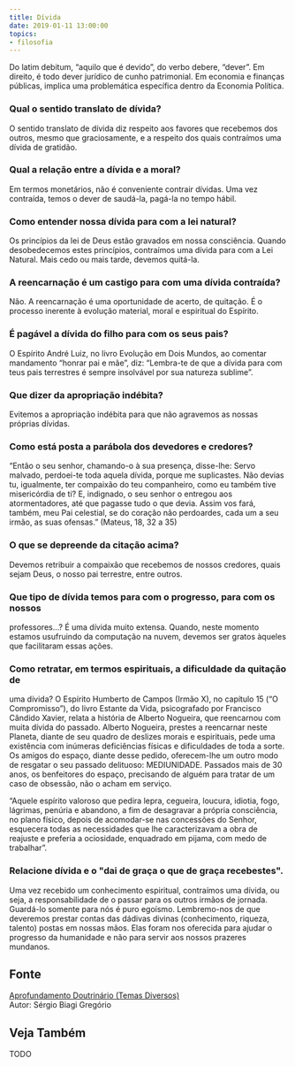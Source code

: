 ```yaml
---
title: Dívida
date: 2019-01-11 13:00:00
topics: 
- filosofia
---
```


Do latim debitum, “aquilo que é devido”, do verbo debere, “dever”.
Em direito, é todo dever jurídico de cunho patrimonial. Em economia e
finanças públicas, implica uma problemática específica dentro da
Economia Política.

### Qual o sentido translato de dívida?
O sentido translato de dívida diz respeito aos favores que recebemos dos
outros, mesmo que graciosamente, e a respeito dos quais contraímos uma
dívida de gratidão.

### Qual a relação entre a dívida e a moral?
Em termos monetários, não é conveniente contrair dívidas. Uma vez
contraída, temos o dever de saudá-la, pagá-la no tempo hábil.

### Como entender nossa dívida para com a lei natural?
Os princípios da lei de Deus estão gravados em nossa consciência. Quando
desobedecemos estes princípios, contraímos uma dívida para com a Lei
Natural. Mais cedo ou mais tarde, devemos quitá-la.

### A reencarnação é um castigo para com uma dívida contraída?
Não. A reencarnação é uma oportunidade de acerto, de quitação. É o
processo inerente à evolução material, moral e espiritual do Espírito.

### É pagável a dívida do filho para com os seus pais?
O Espírito André Luiz, no livro Evolução em Dois Mundos, ao comentar
mandamento “honrar pai e mãe”, diz: “Lembra-te de que a dívida para com
teus pais terrestres é sempre insolvável por sua natureza sublime”.

### Que dizer da apropriação indébita?
Evitemos a apropriação indébita para que não agravemos as nossas
próprias dívidas.

### Como está posta a parábola dos devedores e credores?
“Então o seu senhor, chamando-o à sua presença, disse-lhe: Servo
malvado, perdoei-te toda aquela dívida, porque me suplicastes. Não
devias tu, igualmente, ter compaixão do teu companheiro, como eu também
tive misericórdia de ti? E, indignado, o seu senhor o entregou aos
atormentadores, até que pagasse tudo o que devia. Assim vos fará,
também, meu Pai celestial, se do coração não perdoardes, cada um a seu
irmão, as suas ofensas.” (Mateus, 18, 32 a 35)

### O que se depreende da citação acima?
Devemos retribuir a compaixão que recebemos de nossos credores, quais
sejam Deus, o nosso pai terrestre, entre outros.

### Que tipo de dívida temos para com o progresso, para com os nossos
professores...?
É uma dívida muito extensa. Quando, neste momento estamos usufruindo da
computação na nuvem, devemos ser gratos àqueles que facilitaram essas
ações.

### Como retratar, em termos espirituais, a dificuldade da quitação de
uma dívida?
O Espírito Humberto de Campos (Irmão X), no capítulo 15 (“O
Compromisso”), do livro Estante da Vida, psicografado por Francisco
Cândido Xavier, relata a história de Alberto Nogueira, que reencarnou
com muita dívida do passado. Alberto Nogueira, prestes a reencarnar
neste Planeta, diante de seu quadro de deslizes morais e espirituais,
pede uma existência com inúmeras deficiências físicas e dificuldades de
toda a sorte. Os amigos do espaço, diante desse pedido, oferecem-lhe um
outro modo de resgatar o seu passado delituoso: MEDIUNIDADE. Passados
mais de 30 anos, os benfeitores do espaço, precisando de alguém para
tratar de um caso de obsessão, não o acham em serviço.

“Aquele espírito valoroso que pedira lepra, cegueira, loucura, idiotia,
fogo, lágrimas, penúria e abandono, a fim de desagravar a própria
consciência, no plano físico, depois de acomodar-se nas concessões do
Senhor, esquecera todas as necessidades que lhe caracterizavam a obra de
reajuste e preferia a ociosidade, enquadrado em pijama, com medo de
trabalhar”.

### Relacione dívida e o "dai de graça o que de graça recebestes".

Uma vez recebido um conhecimento espiritual, contraímos uma dívida, ou
seja, a responsabilidade de o passar para os outros irmãos de jornada.
Guardá-lo somente para nós é puro egoísmo. Lembremo-nos de que deveremos
prestar contas das dádivas divinas (conhecimento, riqueza, talento)
postas em nossas mãos. Elas foram nos oferecida para ajudar o progresso
da humanidade e não para servir aos nossos prazeres mundanos.

## Fonte
[Aprofundamento Doutrinário (Temas Diversos)](https://sites.google.com/view/aprofundamentodoutrinario/dívida)  
Autor: Sérgio Biagi Gregório



## Veja Também
TODO


